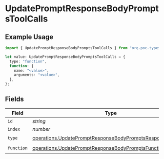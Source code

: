 # UpdatePromptResponseBodyPromptsToolCalls

## Example Usage

```typescript
import { UpdatePromptResponseBodyPromptsToolCalls } from "orq-poc-typescript-multi-env-version/models/operations";

let value: UpdatePromptResponseBodyPromptsToolCalls = {
  type: "function",
  function: {
    name: "<value>",
    arguments: "<value>",
  },
};
```

## Fields

| Field                                                                                                                                  | Type                                                                                                                                   | Required                                                                                                                               | Description                                                                                                                            |
| -------------------------------------------------------------------------------------------------------------------------------------- | -------------------------------------------------------------------------------------------------------------------------------------- | -------------------------------------------------------------------------------------------------------------------------------------- | -------------------------------------------------------------------------------------------------------------------------------------- |
| `id`                                                                                                                                   | *string*                                                                                                                               | :heavy_minus_sign:                                                                                                                     | N/A                                                                                                                                    |
| `index`                                                                                                                                | *number*                                                                                                                               | :heavy_minus_sign:                                                                                                                     | N/A                                                                                                                                    |
| `type`                                                                                                                                 | [operations.UpdatePromptResponseBodyPromptsResponse200Type](../../models/operations/updatepromptresponsebodypromptsresponse200type.md) | :heavy_check_mark:                                                                                                                     | N/A                                                                                                                                    |
| `function`                                                                                                                             | [operations.UpdatePromptResponseBodyPromptsFunction](../../models/operations/updatepromptresponsebodypromptsfunction.md)               | :heavy_check_mark:                                                                                                                     | N/A                                                                                                                                    |